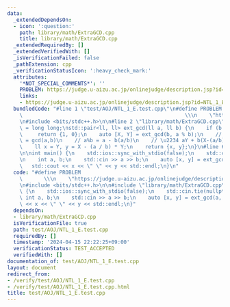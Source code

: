 ```yaml
---
data:
  _extendedDependsOn:
  - icon: ':question:'
    path: library/math/ExtraGCD.cpp
    title: library/math/ExtraGCD.cpp
  _extendedRequiredBy: []
  _extendedVerifiedWith: []
  _isVerificationFailed: false
  _pathExtension: cpp
  _verificationStatusIcon: ':heavy_check_mark:'
  attributes:
    '*NOT_SPECIAL_COMMENTS*': ''
    PROBLEM: https://judge.u-aizu.ac.jp/onlinejudge/description.jsp?id=NTL_1_E
    links:
    - https://judge.u-aizu.ac.jp/onlinejudge/description.jsp?id=NTL_1_E
  bundledCode: "#line 1 \"test/AOJ/NTL_1_E.test.cpp\"\n#define PROBLEM           \
    \                                                     \\\n    \"https://judge.u-aizu.ac.jp/onlinejudge/description.jsp?id=NTL_1_E\"\
    \n#include <bits/stdc++.h>\n\n#line 2 \"library/math/ExtraGCD.cpp\"\nusing ll\
    \ = long long;\nstd::pair<ll, ll> ext_gcd(ll a, ll b) {\n    if (b == 0)\n   \
    \     return {1, 0};\n    auto [X, Y] = ext_gcd(b, a % b);\n    // bX + (a%b)Y\
    \ = gcd(a,b)\n    // a%b = a - b(a/b)\n    // \u2234 aY + b(X-(a/b)Y) = gcd(a,b)\n\
    \    ll x = Y, y = X - (a / b) * Y;\n    return {x, y};\n}\n#line 6 \"test/AOJ/NTL_1_E.test.cpp\"\
    \n\nint main() {\n    std::ios::sync_with_stdio(false);\n    std::cin.tie(nullptr);\n\
    \n    int a, b;\n    std::cin >> a >> b;\n    auto [x, y] = ext_gcd(a, b);\n \
    \   std::cout << x << \" \" << y << std::endl;\n}\n"
  code: "#define PROBLEM                                                         \
    \       \\\n    \"https://judge.u-aizu.ac.jp/onlinejudge/description.jsp?id=NTL_1_E\"\
    \n#include <bits/stdc++.h>\n\n#include \"library/math/ExtraGCD.cpp\"\n\nint main()\
    \ {\n    std::ios::sync_with_stdio(false);\n    std::cin.tie(nullptr);\n\n   \
    \ int a, b;\n    std::cin >> a >> b;\n    auto [x, y] = ext_gcd(a, b);\n    std::cout\
    \ << x << \" \" << y << std::endl;\n}"
  dependsOn:
  - library/math/ExtraGCD.cpp
  isVerificationFile: true
  path: test/AOJ/NTL_1_E.test.cpp
  requiredBy: []
  timestamp: '2024-04-15 22:22:25+09:00'
  verificationStatus: TEST_ACCEPTED
  verifiedWith: []
documentation_of: test/AOJ/NTL_1_E.test.cpp
layout: document
redirect_from:
- /verify/test/AOJ/NTL_1_E.test.cpp
- /verify/test/AOJ/NTL_1_E.test.cpp.html
title: test/AOJ/NTL_1_E.test.cpp
---
```

